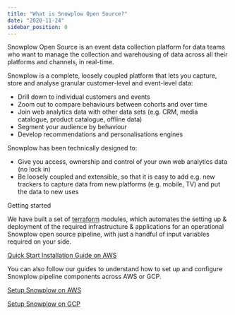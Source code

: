 ```yaml
---
title: "What is Snowplow Open Source?"
date: "2020-11-24"
sidebar_position: 0
---
```


Snowplow Open Source is an event data collection platform for data teams who want to manage the collection and warehousing of data across all their platforms and channels, in real-time.

Snowplow is a complete, loosely coupled platform that lets you capture, store and analyse granular customer-level and event-level data:

- Drill down to individual customers and events
- Zoom out to compare behaviours between cohorts and over time
- Join web analytics data with other data sets (e.g. CRM, media catalogue, product catalogue, offline data)
- Segment your audience by behaviour
- Develop recommendations and personalisations engines

Snowplow has been technically designed to:

- Give you access, ownership and control of your own web analytics data (no lock in)
- Be loosely coupled and extensible, so that it is easy to add e.g. new trackers to capture data from new platforms (e.g. mobile, TV) and put the data to new uses

Getting started

We have built a set of [terraform](https://registry.terraform.io/namespaces/snowplow-devops) modules, which automates the setting up & deployment of the required infrastructure & applications for an operational Snowplow open source pipeline, with just a handful of input variables required on your side.

[Quick Start Installation Guide on AWS](/docs/migrated/open-source-quick-start/quick-start-installation-guide-on-aws/)

You can also follow our guides to understand how to set up and configure Snowplow pipeline components across AWS or GCP.

[Setup Snowplow on AWS](/docs/migrated/getting-started-on-snowplow-open-source/setup-snowplow-on-aws/)

[Setup Snowplow on GCP](/docs/migrated/getting-started-on-snowplow-open-source/setup-snowplow-on-gcp/)
